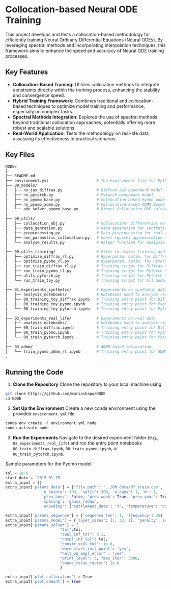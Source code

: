 # Collocation-based Neural ODE Training

This project develops and tests a collocation-based methodology for efficiently training Neural Ordinary Differential Equations (Neural ODEs). 
By leveraging spectral methods and incorporating interpolation techniques, this framework aims to enhance the speed and accuracy of Neural ODE training processes. 

## Key Features

- **Collocation-Based Training:** Utilizes collocation methods to integrate constraints directly within the training process, enhancing the stability and convergence speed.
- **Hybrid Training Framework:** Combines traditional and collocation-based techniques to optimize model training and performance, especially on complex tasks.
- **Spectral Methods Integration:** Explores the use of spectral methods beyond traditional collocation approaches, potentially offering more robust and scalable solutions.
- **Real-World Application:** Tests the methodology on real-life data, assessing its effectiveness in practical scenarios.

## Key Files
```bash
NODE/
│
├── README.md          
├── environment.yml                     # The environment file for Python projects
├── 00_models/         
│   ├── nn_jax_diffrax.py               # Diffrax-JAX benchmark model
│   ├── nn_pytorch.py                   # Pytorch benchmark model
│   ├── nn_pyomo_base.py                # Collocation-based Pyomo model
│   ├── nn_pyomo_admm.py                # Collocation-based ADMM Pyomo model
│   └── ode_solver_pyomo_base.py        # Direct Collocation ODE solver
│   
├── 00_utils/            
│   ├── collocation_obj.py              # Collocation: Differential matrix, grid computation
│   ├── data_genration.py               # Data generation for synthetic data
│   ├── preprocessing.py                # Data preprocessing for real-world data
│   ├── non_parametric_collocation.py   # Least squares approximation for smoothing
│   └── analyse_results.py              # Helper function for analysis of results
│
├── 00_utils_training/                  # Files to assist training and collecting results
│   ├── optimize_diffrax_rl.py          # Hyperparam. optim. for Diffrax model (real data)
│   ├── optimize_pyomo_rl.py            # Hyperparam. optim. for Pytorch model (real data)
│   ├── run_train_diffrax_rl.py         # Training script for Diffrax model (real data)
│   ├── run_train_pyomo_rl.py           # Training script for Pytorch model (real data)
│   ├── utils_pytorch.py                # Training script for Pytorch model (real data)
│   └── run_train_toy.py                # Training script for All models (synthetic data)
│
├── 01_experiments_synthetic/           # Experiemnts on synthetic data
│   ├── analysis_notebooks/             # Notebooks used to analyze results
│   ├── 00_training_toy_diffrax.ipynb   # Training entry point for Diffrax model
│   ├── 00_training_toy_pyomo.ipynb     # Training entry point for Pyomo model
│   └── 00_training_toy_pytorch.ipynb   # Training entry point for Pytorch model
│
├── 02_experiments_real_life/           # Experiments on real data
│   ├── analysis_notebooks/             # Notebooks used to analyze results
│   ├── 00_train_diffrax.ipynb          # Training entry point for Diffrax model
│   ├── 00_train_pyomo.ipynb            # Training entry point for Pyomo model
│   └── 00_train_pytorch.ipynb          # Training entry point for Pytorch model
│
├── 03_admm/                            # ADMM-based collocation
│   └── train_pyomo_admm_rl.ipynb       # Training entry point for ADMM Pyomo model
.
```

## Running the Code

1. **Clone the Repository**
Clone the repository to your local machine using:
```bash
git clone https://github.com/mariashapo/NODE
cd NODE
```

2. **Set Up the Environment**
Create a new conda environment using the provided `environment.yml` file:
```bash
conda env create -f environment.yml node
conda activate node
```

3. **Run the Experiments**
Navigate to the desired experiment folder (e.g., `02_experiments_real_life`) and run the entry point notebooks `00_train_diffrax.ipynb`, `00_train_pyomo.ipynb`, or `00_train_pytorch.ipynb`.

Sample parameters for the Pyomo model:
```python
tol = 1e-6
start_date = '2015-01-15'
extra_input = {}
extra_input['params_data'] = {'file_path': '../00_data/df_train.csv', 'start_date': start_date, 
                'n_points': 300, 'split': 200, 'n_days': 1, 'm': 1, 
                'prev_hour': False, 'prev_week': True, 'prev_year': True, 
                'spacing': 'gauss_radau',
                'encoding': {'settlement_date': 't', 'temperature': 'var1', 'hour': 'var2', 'nd': 'y'},}

extra_input['params_sequence'] = {'sequence_len': 1, 'frequency': 35}
extra_input['params_model'] = {'layer_sizes': [7, 32, 1], 'penalty': 1e-5, 'w_init_method': 'xavier'}
extra_input['params_solver'] = { 
                        "tol":tol, 
                        "dual_inf_tol": 0.1, 
                        "compl_inf_tol": tol,
                        "constr_viol_tol": 1e-8, 
                        'warm_start_init_point': 'yes',
                        "halt_on_ampl_error" : 'yes',
                        "print_level": 5, "max_iter": 3000,
                        "bound_relax_factor": 1e-8
                        }

extra_input['plot_collocation'] = True
extra_input['plot_odeint'] = True
```